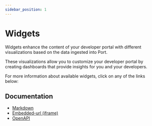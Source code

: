 ```yaml
---
sidebar_position: 1
---
```


# Widgets

Widgets enhance the content of your developer portal with different visualizations based on the data ingested into Port.

These visualizations allow you to customize your developer portal by creating dashboards that provide insights for you and your developers.

For more information about available widgets, click on any of the links below:

## Documentation

- [Markdown](./markdown)
- [Embedded-url (iframe)](./embedded-url)
- [OpenAPI](./open-api)
